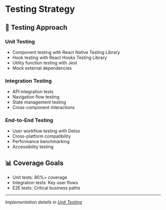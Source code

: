 # Testing Strategy

## 🧪 Testing Approach

### Unit Testing
- Component testing with React Native Testing Library
- Hook testing with React Hooks Testing Library
- Utility function testing with Jest
- Mock external dependencies

### Integration Testing
- API integration tests
- Navigation flow testing
- State management testing
- Cross-component interactions

### End-to-End Testing
- User workflow testing with Detox
- Cross-platform compatibility
- Performance benchmarking
- Accessibility testing

## 📊 Coverage Goals
- Unit tests: 80%+ coverage
- Integration tests: Key user flows
- E2E tests: Critical business paths

---

*Implementation details in [Unit Testing](./unit-testing.md)*